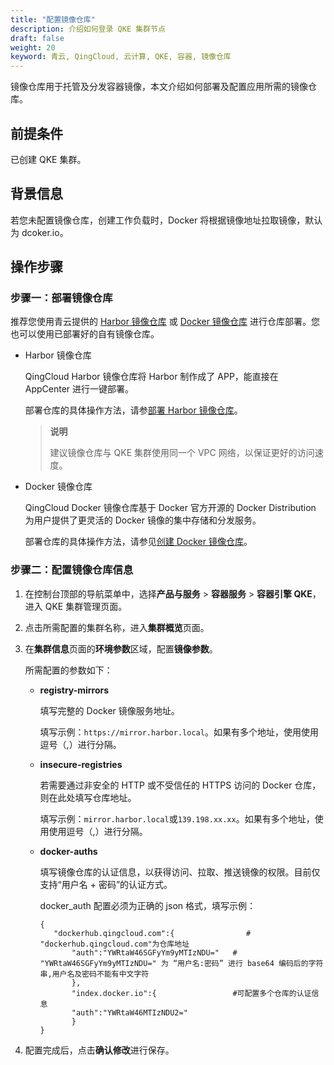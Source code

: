 ```yaml
---
title: "配置镜像仓库"
description: 介绍如何登录 QKE 集群节点
draft: false
weight: 20
keyword: 青云, QingCloud, 云计算, QKE, 容器, 镜像仓库
---
```


镜像仓库用于托管及分发容器镜像，本文介绍如何部署及配置应用所需的镜像仓库。

## 前提条件

已创建 QKE 集群。

## 背景信息

若您未配置镜像仓库，创建工作负载时，Docker 将根据镜像地址拉取镜像，默认为 dcoker.io。

## 操作步骤

### 步骤一：部署镜像仓库

推荐您使用青云提供的 [Harbor 镜像仓库](/container/harbor/intro/introduction/) 或 [Docker 镜像仓库](/container/dockerhub/intro/introduction/) 进行仓库部署。您也可以使用已部署好的自有镜像仓库。

- Harbor 镜像仓库

  QingCloud Harbor 镜像仓库将 Harbor 制作成了 APP，能直接在 AppCenter 进行一键部署。

  部署仓库的具体操作方法，请参[部署 Harbor 镜像仓库](/container/harbor/quickstart/qs10_deploy_harbor/  )。

  > **说明**
  >
  > 建议镜像仓库与 QKE 集群使用同一个 VPC 网络，以保证更好的访问速度。  

- Docker 镜像仓库

  QingCloud Docker 镜像仓库基于 Docker 官方开源的 Docker Distribution 为用户提供了更灵活的 Docker 镜像的集中存储和分发服务。

  部署仓库的具体操作方法，请参见[创建 Docker 镜像仓库](/container/dockerhub/quickstart/create_repo/)。

### 步骤二：配置镜像仓库信息

1. 在控制台顶部的导航菜单中，选择**产品与服务** > **容器服务** > **容器引擎 QKE**，进入 QKE 集群管理页面。

2. 点击所需配置的集群名称，进入**集群概览**页面。

3. 在**集群信息**页面的**环境参数**区域，配置**镜像参数**。

   所需配置的参数如下：

   - **registry-mirrors**
   
     填写完整的 Docker 镜像服务地址。
   
     填写示例：`https://mirror.harbor.local`。如果有多个地址，使用使用逗号（,）进行分隔。
   
   - **insecure-registries**
   
     若需要通过非安全的 HTTP 或不受信任的 HTTPS 访问的 Docker 仓库，则在此处填写仓库地址。
   
     填写示例：`mirror.harbor.local`或`139.198.xx.xx`。如果有多个地址，使用使用逗号（,）进行分隔。
   
   - **docker-auths**
   
     填写镜像仓库的认证信息，以获得访问、拉取、推送镜像的权限。目前仅支持“用户名 + 密码”的认证方式。
   
     docker_auth 配置必须为正确的 json 格式，填写示例：
   
     ```
     {
     	"dockerhub.qingcloud.com":{                # "dockerhub.qingcloud.com"为仓库地址
     		"auth":"YWRtaW46SGFyYm9yMTIzNDU="   # "YWRtaW46SGFyYm9yMTIzNDU=" 为 “用户名:密码” 进行 base64 编码后的字符串,用户名及密码不能有中文字符
     		},
     		"index.docker.io":{                 #可配置多个仓库的认证信息
     		"auth":"YWRtaW46MTIzNDU2="
     		}
     }
     ```
   
     


4. 配置完成后，点击**确认修改**进行保存。

